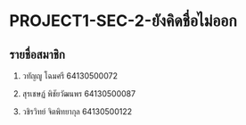 # PROJECT1-SEC-2-ยังคิดชื่อไม่ออก

## รายชื่อสมาชิก
1. วทัญญู โฉมศรี 64130500072
2. สุรเชษฏ์ พิชัยวัฒนพร 64130500087 

4. วชิรวิทย์ จิตพิทยากุล 64130500122
